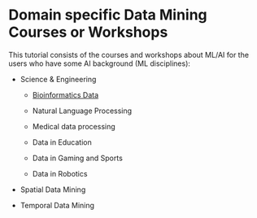 # Domain specific Data Mining Courses or Workshops


This tutorial consists of the courses and workshops about ML/AI for the users who have some AI background (ML disciplines):

- Science & Engineering

  - [Bioinformatics Data](https://naicno.github.io/NAIC_Bioinformatics_courses_and_workshops/index.html)

  - Natural Language Processing

  - Medical data processing

  - Data in Education

  - Data in Gaming and Sports

  - Data in Robotics



- Spatial Data Mining


- Temporal Data Mining
